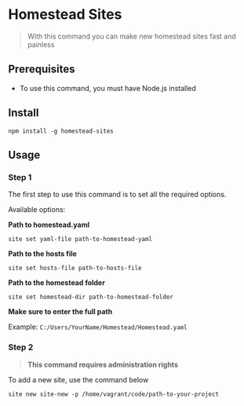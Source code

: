 # Homestead Sites

> With this command you can make new homestead sites fast and painless

## Prerequisites
* To use this command, you must have Node.js installed

## Install
`npm install -g homestead-sites`

## Usage

### Step 1

The first step to use this command is to set all the required options.

Available options:

**Path to homestead.yaml**

`site set yaml-file path-to-homestead-yaml`

**Path to the hosts file**

`site set hosts-file path-to-hosts-file`

**Path to the homestead folder**

`site set homestead-dir path-to-homestead-folder`

**Make sure to enter the full path**

Example: `C:/Users/YourName/Homestead/Homestead.yaml`

### Step 2

> **This command requires administration rights**

To add a new site, use the command below

`site new site-new -p /home/vagrant/code/path-to-your-project`

